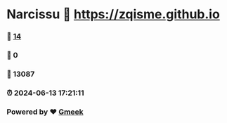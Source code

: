 # Narcissu :link: https://zqisme.github.io 
### :page_facing_up: [14](https://zqisme.github.io/tag.html) 
### :speech_balloon: 0 
### :hibiscus: 13087 
### :alarm_clock: 2024-06-13 17:21:11 
### Powered by :heart: [Gmeek](https://github.com/Meekdai/Gmeek)

